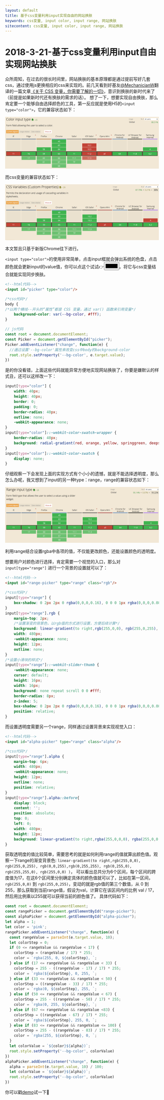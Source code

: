 ```yaml
---
layout: default
title: 基于css变量利用input实现自由的网站换肤
keywords: css变量, input color, input range, 网站换肤
sitecontent: css变量, input color, input range, 网站换肤
---
```



2018-3-21-基于css变量利用input自由实现网站换肤
===================
众所周知，在过去的很长时间里，网站换肤的基本原理都是通过提前写好几套css，通过使用js更换相应的css来实现的。前几天看到好基友[@MechanicianW](https://github.com/MechanicianW)翻译的一篇文章[《关于 CSS 变量，你需要了解的一切》](https://github.com/MechanicianW/gold-miner/blob/2c8ccaaf227a84122eb3e30664af857044a394e7/TODO/everything-you-need-to-know-about-css-variables.md)，意识到换肤的新时代来了（前提是如果新时代还有换肤的需求的话）。
想了一下，想要实现自由换肤，那么肯定要一个能够自由选择颜色的工具，第一反应就是使用H5的`<input type="color">`，它的兼容状态如下：

![color兼容](https://raw.githubusercontent.com/wznonstop/wznonstop.github.io/master/images/typecolor.png)

而css变量的兼容状态如下：

![css变量](https://raw.githubusercontent.com/wznonstop/wznonstop.github.io/master/images/cssvar.png)

本文暂且只基于新版Chrome往下进行。

`<input type="color">`的使用非常简单，点击input框就会弹出系统的色盘，点击颜色就会更新input的value值，你可以点这个试试👉<input type="color">。将它与css变量结合就能实现同步换肤。


```html
<!--html代码-->
<input id="picker" type="color"/>

```


```css
/*css代码*/
body {
/*以两个横线--开头的“属性”都是 CSS 变量，通过 var() 函数来引用变量*/
    background-color: var(--bg-color, #fff);
}

```


```javascript
// js代码
const root = document.documentElement;
const Picker = document.getElementById("picker");
Picker.addEventListener("change", function(e) {
  //通过设置'--bg-color'属性来改变css中body的background-color
  root.style.setProperty('--bg-color', e.target.value);
})

```


是的你没看错，上面这些代码就能异常方便地实现网站换肤了，你要是嫌默认的样式丑，还可以这样改一下：


```css
input[type="color"] {
    width: 40px;
    height: 40px;
    border: 0;
    padding: 0;
    border-radius: 40px;
    outline: none;
    -webkit-appearance: none;
}
input[type="color"]::-webkit-color-swatch-wrapper {
    border-radius: 40px;
    background: radial-gradient(red, orange, yellow, springgreen, deepskyblue, skyblue);
}
input[type="color"]::-webkit-color-swatch {
    display: none;
}

```

仔细观察一下会发现上面的实现方式有个小小的遗憾，就是不能选择透明度，那么怎么办呢，我又想到了input的另一种type：range，range的兼容状态如下：


![range兼容](https://raw.githubusercontent.com/wznonstop/wznonstop.github.io/master/images/range.png)

利用range结合设置rgba中各项的值，不仅能更改颜色，还能设置颜色的透明度。

想要用户对颜色进行选择，肯定需要一个视觉的入口，那么对 `input[type="range"]` 进行一个背景的设置就可以了：

```html
<!--html代码-->
<input id="range-picker" type="range" class="rgb"/>

```


```css
/*css代码*/
input[type="range"] {
    box-shadow: 0 2px 2px 0 rgba(0,0,0,0.16), 0 0 0 1px rgba(0,0,0,0.08);
}
input[type="range"].rgb {
    margin-top: 2px;
    /*设置渐变的背景色，以rgb值的方式进行设置，方便后续计算*/
    background: linear-gradient(to right,rgb(255,0,0), rgb(255,0,255), rgb(0,0,255),rgb(0,255,255), rgb(0,255,0), rgb(255,255,0), rgb(255,0,0) );
    width: 480px;
    -webkit-appearance: none;
    height: 12px;
    outline: none;
}
/*设置小滑块的样式*/
input[type="range"]::-webkit-slider-thumb {
    -webkit-appearance: none;
    cursor: default;
    height: 16px;
    width: 16px;
    background: none repeat scroll 0 0 #fff;
    border-radius: 8px;
    z-index: 5;
    box-shadow: 0 2px 2px 0 rgba(0,0,0,0.16), 0 0 0 1px rgba(0,0,0,0.08);
    position: relative;
}

```

而设置透明度需要另一个range，同样通过设置背景来实现视觉入口：

```html
<!--html代码-->
<input id="alpha-picker" type="range" class="alpha"/>

```


```css
/*css代码*/
input[type="range"].alpha {
    margin-top: 6px;
    width: 480px;
    -webkit-appearance: none;
    height: 12px;
    outline: none;
    position: relative;
}
input[type="range"].alpha::before{
    display: block;
    content: '';
    position: absolute;
    top: 0;
    left: 0;
    width: 480px;
    height: 12px;
    background: linear-gradient(to right,rgba(255,0,0,0), rgba(255,0,0,1) );
}

```

获取透明度的值比较简单，需要思考的就是如何利用range的值就算出颜色值。观察一下range的渐变背景色: `linear-gradient(to right,rgb(255,0,0), rgb(255,0,255), rgb(0,0,255),rgb(0,255,255), rgb(0,255,0), rgb(255,255,0), rgb(255,0,0) )`，
可以看出总共分为6个区间，每个区间的跨度值为17，在这6个区间里分别确定具体的颜色值就可以了，比如在第一区间，`rgb(255,0,0)` 到 `rgb(255,0,255)`，变动的就是rgb值的第三个数值，从 0 到255，那么获取到当前range值，假设为val，计算它在该区间内的比例 val / 17，然后用比例乘以255就可以获得当前的颜色值了。
具体代码如下：

```javascript
const root = document.documentElement;
const rangePicker = document.getElementById("range-picker");
const alphaPicker = document.getElementById("alpha-picker");
let alpha = 1;
let color = 'pink';
rangePicker.addEventListener("change", function(e) {
  const rangeValue = parseInt(e.target.value, 10);
  let colorStep = 0;
  if (0 <= rangeValue && rangeValue < 17) {
    colorStep = (rangeValue / 17) * 255;
    color = `rgba(255, 0, ${colorStep}, `;
  } else if (17 <= rangeValue && rangeValue < 33) {
    colorStep = 255 - ((rangeValue - 17) / 17) * 255;
    color = `rgba(${colorStep}, 0, 255, `;
  } else if (33 <= rangeValue && rangeValue < 50) {
    colorStep = ((rangeValue - 33) / 17) * 255;
    color = `rgba(0, ${colorStep}, 255, `;
  } else if (50 <= rangeValue && rangeValue < 67) {
    colorStep = 255 - ((rangeValue - 50) / 17) * 255;
    color = `rgba(0, 255, ${colorStep}, `;
  } else if (67 <= rangeValue && rangeValue <83) {
    colorStep = ((rangeValue - 67) / 17) * 255;
    color = `rgba(${colorStep}, 255, 0, `;
  } else if (83 <= rangeValue && rangeValue <= 100) {
    colorStep = 255 - ((rangeValue - 83) / 17) * 255;
    color = `rgba(255, ${colorStep}, 0, `;
  }
  let colorValue = `${color}${alpha})`;
  root.style.setProperty('--bg-color', colorValue)
})
alphaPicker.addEventListener("change", function(e) {
  alpha = parseInt(e.target.value, 10) / 100;
  let colorValue = `${color}${alpha})`;
  root.style.setProperty('--bg-color', colorValue)
})

```

你可以戳[demo](http://wznonstop.github.io/2018/03/22/css%E6%8D%A2%E8%82%A4demo.html)试一下🤣

